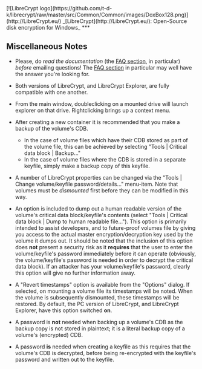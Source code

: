 

<meta content="text/html; charset=UTF-8" http-equiv="Content-Type">
<meta name="keywords" content="disk encryption, security, transparent, AES, plausible deniability, virtual drive, Linux, MS Windows, portable, USB drive, partition">
<meta name="description" content="LibreCrypt: An Open-Source transparent encryption program for PCs. With this software, you can create one or more &quot;containers&quot; on your PC - which appear as disks, anything written to these disks is automatically encrypted before being stored on your hard drive.">

<meta name="author" content="Sarah Dean">
<meta name="copyright" content="Copyright 2004, 2005, 2006, 2007, 2008 Sarah Dean">


<TITLE>Miscellaneous Notes</TITLE>

<link href="https://raw.githubusercontent.com/t-d-k/librecrypt/master/docs/styles_common.css" rel="stylesheet" type="text/css">


<link rel="shortcut icon" href="https://github.com/t-d-k/librecrypt/raw/master/src/Common/Common/images/DoxBox.ico" type="image/x-icon">

<SPAN CLASS="master_link">
[![LibreCrypt logo](https://github.com/t-d-k/librecrypt/raw/master/src/Common/Common/images/DoxBox128.png)](http://LibreCrypt.eu/)
</SPAN>
<SPAN CLASS="master_title">
_[LibreCrypt](http://LibreCrypt.eu/): Open-Source disk encryption for Windows_
</SPAN>
***

      
            

## Miscellaneous Notes

* Please, do _read the documentation_ (the [FAQ section](FAQ.md), in particular) _before_ emailing questions! The [FAQ section](FAQ.md) in particular may well have the answer you're looking for.
* Both versions of LibreCrypt, and LibreCrypt Explorer, are fully compatible with one another.
* From the main window, doubleclicking on a mounted drive will launch explorer on that drive. Rightclicking brings up a context menu.
* After creating a new container it is recommended that you make a backup of the volume's CDB.

	* In the case of volume files which have their CDB stored as part of the volume file, this can be achieved by selecting "Tools | Critical
data block | Backup..."
	* In the case of volume files where the CDB is stored in a separate keyfile, simply make a backup copy of this keyfile.
	
* A number of LibreCrypt properties can be changed via the "Tools | Change volume/keyfile password/details..." menu-item. Note that volumes must be _dismounted_ first before they can be modified in this way.
* An option is included to dump out a human readable version of the volume's critical data block/keyfile's contents (select "Tools | Critical data block | Dump to human readable file..."). This option is primarily intended to assist developers, and to future-proof volumes file by giving you access to the actual master encryption/decryption key used by the volume it dumps out. It should be noted that the inclusion of this option does **not** present a security risk as it **requires** that the user to enter the volume/keyfile's password immediately before it can operate (obviously, the volume/keyfile's password is needed in order to decrypt the critical data block). If an attacker has your volume/keyfile's password, clearly this option will give no further information away.
* A "Revert timestamps" option is available from the "Options" dialog. If selected, on mounting a volume file its timestamps will be noted. When the volume is subsequently dismounted, these timestamps will be restored. By default, the PC version of LibreCrypt, and LibreCrypt Explorer, have this option switched **on**.
* A password is **not** needed when backing up a volume's CDB as the backup copy is not stored in plaintext; it is a literal backup copy of a volume's (encrypted) CDB.
* A password **is** needed when creating a keyfile as this requires that the volume's CDB is decrypted, before being re-encrypted with the keyfile's password and written out to the keyfile.


